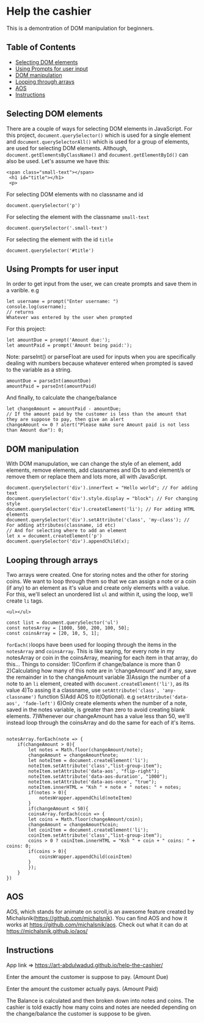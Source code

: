 # Help the cashier

This is a demontration of DOM manipulation for beginners.

## Table of Contents
* [Selecting DOM elements](#Selecting-DOM-elements)
* [Using Prompts for user input](#Using-prompts-for-user-input)
* [DOM manipulation](#DOM-manipulation)
* [Looping through arrays](#Looping-through-arrays)
* [AOS](#AOS)
* [Instructions](#instructions)

## Selecting DOM elements
There are a couple of ways for selecting DOM elements in JavaScript. For this project, `document.querySelector()` which is used for a single element and `document.querySelectorAll()` which is used for a group of elements, are used for selecting DOM elements. Although, `document.getElementsByClassName()` and `document.getElementById()` can also be used.
Let's assume we have this:
```
<span class="small-text"></span>
 <h1 id="title"></h1>
 <p>
```
For selecting DOM elements with no classname and id
```
document.querySelector('p')
```
For selecting the element with the classname `small-text`
```
document.querySelector('.small-text')
```
For selecting the element with the id `title`
```
document.querySelector('#title')
```
## Using Prompts for user input
In order to get input from the user, we can create prompts and save them in a varible.
e.g
```
let username = prompt("Enter username: ")
console.log(username);
// returns
Whatever was entered by the user when prompted
```
For this project:
```
let amountDue = prompt('Amount due:');
let amountPaid = prompt('Amount being paid:');
```
Note: parseInt() or parseFloat are used for inputs when you are specifically dealing with numbers because whatever entered when prompted is saved to the variable as a string.
```
amountDue = parseInt(amountDue)
amountPaid = parseInt(amountPaid)
```
And finally, to calculate the change/balance
```
let changeAmount = amountPaid - amountDue;
// If the amount paid by the customer is less than the amount that they are suppose to pay, then give an alert
changeAmount <= 0 ? alert("Please make sure Amount paid is not less than Amount due"): 0;
```
## DOM manipulation
With DOM manupulation, we can change the style of an element, add elements, remove elements, add classnames and IDs to and element/s or remove them or replace them and lots more, all with JavaScript.
```
document.querySelector('div').innerText = "Hello world"; // For adding text
document.querySelector('div').style.display = "block"; // For changing style
document.querySelector('div').createElement('li'); // For adding HTML elements
document.querySelector('div').setAttribute('class', 'my-class'); // For adding attributes(classname, id etc)
// And for selecting where to add an element
let x = document.createElement('p')
document.querySelector('div').appendChild(x); 
```
## Looping through arrays
Two arrays were created. One for storing notes and the other for storing coins. We want to loop through them so that we can assign a note or a coin (if any) to an element as it's value and create only elements with a value. For this, we'll select an unordered list `ul` and within it, using the loop, we'll create `li` tags.
```
<ul></ul>
```
```
const list = document.querySelector('ul')
const notesArray = [1000, 500, 200, 100, 50];
const coinsArray = [20, 10, 5, 1];
```
`forEach()`loops have been used for looping through the items in the `notesArray` and `coinsArray`. This is like saying, for every note in my notesArray or coin in the coinsArray, meaning for each item in that array, do this...
Things to consider:
1)Confirm if change/balance is more than 0
2)Calculating how many of this note are in 'changeAmount' and if any, save the remainder in to the changeAmount variable
3)Assign the number of a note to an `li` element, created with `document.createElement('li')`, as its value
4)To assing it a classname, use `setAttribute('class', 'any-classname')` function
5)Add AOS to it(Optional). e.g `setAttribute('data-aos', 'fade-left')`
6)Only create elements when the number of a note, saved in the notes variable, is greater than zero to avoid creating blank elements. 
7)Whenever our changeAmount has a value less than 50, we'll instead loop through the coinsArray and do the same for each of it's items.

```

notesArray.forEach(note => {
	if(changeAmount > 0){
		let notes = Math.floor(changeAmount/note);
		changeAmount = changeAmount%note;
		let noteItem = document.createElement('li');
  		noteItem.setAttribute('class',"list-group-item");
  		noteItem.setAttribute('data-aos', "flip-right");
		noteItem.setAttribute('data-aos-duration', "1000");
		noteItem.setAttribute('data-aos-once', "true");
  		noteItem.innerHTML = "Ksh " + note + " notes: " + notes;
  		if(notes > 0){
			notesWrapper.appendChild(noteItem)
  		}
  		if(changeAmount < 50){
		coinsArray.forEach(coin => {
		let coins = Math.floor(changeAmount/coin);
		changeAmount = changeAmount%coin;
		let coinItem = document.createElement('li');
		coinItem.setAttribute('class',"list-group-item");
		coins > 0 ? coinItem.innerHTML = "Ksh " + coin + " coins: " + coins: 0;
		if(coins > 0){
			coinsWrapper.appendChild(coinItem)
		}
		});
	}
})
```
## AOS
AOS, which stands for animate on scroll,is an awesome feature created by Michalsnik(https://github.com/michalsnik). You can find AOS and how it works at https://github.com/michalsnik/aos. Check out what it can do at https://michalsnik.github.io/aos/

## Instructions

App link => https://art-abdulwadud.github.io/help-the-cashier/

Enter the amount the customer is suppose to pay. (Amount Due)

Enter the amount the customer actually pays. (Amount Paid)

The Balance is calculated and then broken down into notes and coins. The cashier is told exactly how many coins and notes are needed depending on the change/balance the customer is suppose to be given.
